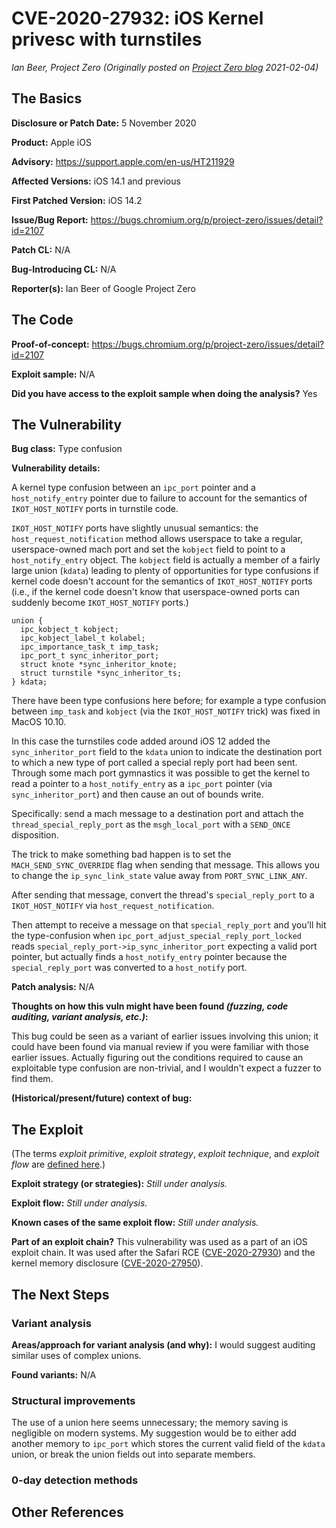 # CVE-2020-27932: iOS Kernel privesc with turnstiles
*Ian Beer, Project Zero (Originally posted on [Project Zero blog](https://googleprojectzero.blogspot.com/p/rca.html) 2021-02-04)*

## The Basics

**Disclosure or Patch Date:** 5 November 2020

**Product:** Apple iOS

**Advisory:** https://support.apple.com/en-us/HT211929 

**Affected Versions:** iOS 14.1 and previous

**First Patched Version:** iOS 14.2

**Issue/Bug Report:** https://bugs.chromium.org/p/project-zero/issues/detail?id=2107 

**Patch CL:** N/A

**Bug-Introducing CL:** N/A

**Reporter(s):** Ian Beer of Google Project Zero


## The Code

**Proof-of-concept:** https://bugs.chromium.org/p/project-zero/issues/detail?id=2107

**Exploit sample:** N/A

**Did you have access to the exploit sample when doing the analysis?** Yes

## The Vulnerability

**Bug class:** Type confusion

**Vulnerability details:**

A kernel type confusion between an `ipc_port` pointer and a `host_notify_entry` pointer due to failure to account for the semantics of `IKOT_HOST_NOTIFY` ports in turnstile code.


`IKOT_HOST_NOTIFY` ports have slightly unusual semantics: the `host_request_notification` method allows userspace to take a regular, userspace-owned mach port and set the `kobject` field to point to a `host_notify_entry` object. The `kobject` field is actually a member of a fairly large union (`kdata`) leading to plenty of opportunities for type confusions if kernel code doesn't account for the semantics of `IKOT_HOST_NOTIFY` ports (i.e., if the kernel code doesn't know that userspace-owned ports can suddenly become `IKOT_HOST_NOTIFY` ports.)

```
union {
  ipc_kobject_t kobject;
  ipc_kobject_label_t kolabel;
  ipc_importance_task_t imp_task;
  ipc_port_t sync_inheritor_port;
  struct knote *sync_inheritor_knote;
  struct turnstile *sync_inheritor_ts;
} kdata;
```

There have been type confusions here before; for example a type confusion between `imp_task` and `kobject` (via the `IKOT_HOST_NOTIFY` trick) was fixed in MacOS 10.10.

In this case the turnstiles code added around iOS 12 added the `sync_inheritor_port` field to the `kdata` union to indicate the destination port to which a new type of port called a special reply port had been sent. Through some mach port gymnastics it was possible to get the kernel to read a pointer to a `host_notify_entry` as a `ipc_port` pointer (via `sync_inheritor_port`) and then cause an out of bounds write.

Specifically: send a mach message to a destination port and attach the `thread_special_reply_port` as the `msgh_local_port` with a `SEND_ONCE` disposition.

The trick to make something bad happen is to set the `MACH_SEND_SYNC_OVERRIDE` flag when sending that message. This allows you to change the `ip_sync_link_state` value away from `PORT_SYNC_LINK_ANY`.

After sending that message, convert the thread's `special_reply_port` to a `IKOT_HOST_NOTIFY` via `host_request_notification`.

Then attempt to receive a message on that `special_reply_port` and you'll hit the type-confusion when `ipc_port_adjust_special_reply_port_locked` reads `special_reply_port->ip_sync_inheritor_port` expecting a valid port pointer, but actually finds a `host_notify_entry` pointer because the `special_reply_port` was converted to a `host_notify` port.

**Patch analysis:** N/A

**Thoughts on how this vuln might have been found _(fuzzing, code auditing, variant analysis, etc.)_:**

This bug could be seen as a variant of earlier issues involving this union; it could have been found via manual review if you were familiar with those earlier issues. Actually figuring out the conditions required to cause an exploitable type confusion are non-trivial, and I wouldn't expect a fuzzer to find them.

**(Historical/present/future) context of bug:** 

## The Exploit

(The terms *exploit primitive*, *exploit strategy*, *exploit technique*, and *exploit flow* are [defined here](https://googleprojectzero.blogspot.com/2020/06/a-survey-of-recent-ios-kernel-exploits.html).)

**Exploit strategy (or strategies):** *Still under analysis.*

**Exploit flow:** *Still under analysis.*

**Known cases of the same exploit flow:** *Still under analysis.*

**Part of an exploit chain?** This vulnerability was used as a part of an iOS exploit chain. It was used after the Safari RCE ([CVE-2020-27930](CVE-2020-27930.md)) and the kernel memory disclosure ([CVE-2020-27950](CVE-2020-27950.md)).

## The Next Steps

### Variant analysis

**Areas/approach for variant analysis (and why):** I would suggest auditing similar uses of complex unions.

**Found variants:** N/A

### Structural improvements

The use of a union here seems unnecessary; the memory saving is negligible on modern systems. My suggestion would be to either add another memory to `ipc_port` which stores the current valid field of the `kdata` union, or break the union fields out into separate members.

### 0-day detection methods


## Other References 
